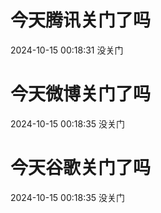 # 今天腾讯关门了吗

2024-10-15 00:18:31 没关门

# 今天微博关门了吗

2024-10-15 00:18:35 没关门

# 今天谷歌关门了吗

2024-10-15 00:18:35 没关门

